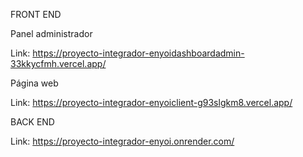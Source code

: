 FRONT END

Panel administrador

Link: https://proyecto-integrador-enyoidashboardadmin-33kkycfmh.vercel.app/

Página web

Link: https://proyecto-integrador-enyoiclient-g93slgkm8.vercel.app/

BACK END

Link: https://proyecto-integrador-enyoi.onrender.com/
